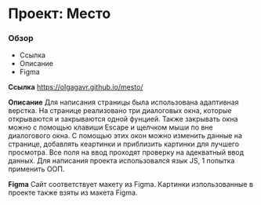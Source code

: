 # Проект: Место

### Обзор
* Ссылка
* Описание
* Figma

**Ссылка**
https://olgagavr.github.io/mesto/

**Описание**
Для написания страницы была использована адаптивная верстка. На странице реализовано три диалоговых окна, которые открываются и закрываются одной фунцией. Также закрывать окна можно с помощью клавиши Escape  и щелчком мыши по вне диалогового окна. С помощью этих окон можно изменить данные на странице, добавлять кеартинки и приблизить картинки для лучшего просмотра. Все поля на ввод проходят проверку на адекватный ввод данных. Для написания проекта использовался язык JS, 1 попытка применить ООП.

**Figma**
Сайт соответствует макету из Figma. Картинки изпользованные в проекте также взяты из макета Figma.
